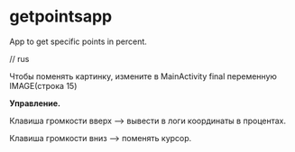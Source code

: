 # getpointsapp
App to get specific points in percent.


// rus

Чтобы поменять картинку, измените в MainActivity final переменную IMAGE(строка 15)

<b>Управление.</b>

Клавиша громкости вверх —> вывести в логи координаты в процентах.

Клавиша громкости вниз —> поменять курсор.
